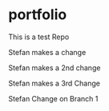# portfolio
This is a test Repo

Stefan makes a change

Stefan makes a 2nd change

Stefan makes a 3rd Change

Stefan Change on Branch 1